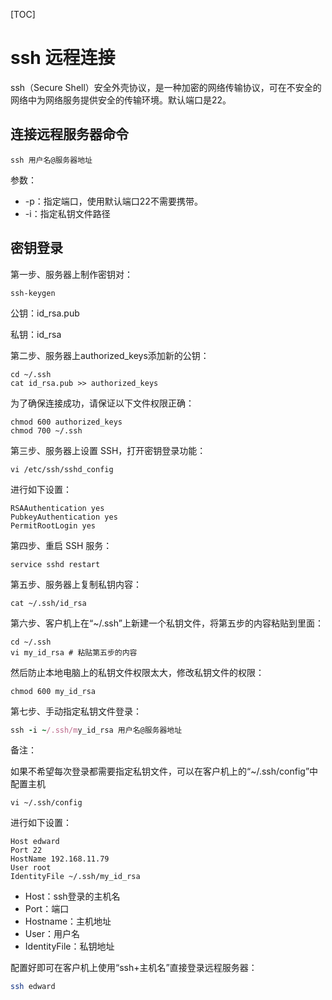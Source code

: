 [TOC]

# ssh 远程连接

ssh（Secure Shell）安全外壳协议，是一种加密的网络传输协议，可在不安全的网络中为网络服务提供安全的传输环境。默认端口是22。



## 连接远程服务器命令

```shell
ssh 用户名@服务器地址
```

参数：

* -p：指定端口，使用默认端口22不需要携带。
* -i：指定私钥文件路径



## 密钥登录

第一步、服务器上制作密钥对：

```shell
ssh-keygen
```

公钥：id_rsa.pub

私钥：id_rsa



第二步、服务器上authorized_keys添加新的公钥：

```shell
cd ~/.ssh
cat id_rsa.pub >> authorized_keys
```

为了确保连接成功，请保证以下文件权限正确：

```shell
chmod 600 authorized_keys
chmod 700 ~/.ssh
```



第三步、服务器上设置 SSH，打开密钥登录功能：

```shell
vi /etc/ssh/sshd_config
```

进行如下设置：

```shell
RSAAuthentication yes
PubkeyAuthentication yes
PermitRootLogin yes
```



第四步、重启 SSH 服务：

```shell
service sshd restart
```



第五步、服务器上复制私钥内容：

```shell
cat ~/.ssh/id_rsa
```



第六步、客户机上在“~/.ssh”上新建一个私钥文件，将第五步的内容粘贴到里面：

```shell
cd ~/.ssh
vi my_id_rsa # 粘贴第五步的内容
```

然后防止本地电脑上的私钥文件权限太大，修改私钥文件的权限：

```shell
chmod 600 my_id_rsa
```



第七步、手动指定私钥文件登录：

```ruby
ssh -i ~/.ssh/my_id_rsa 用户名@服务器地址
```

备注：

如果不希望每次登录都需要指定私钥文件，可以在客户机上的“~/.ssh/config”中配置主机

```shell
vi ~/.ssh/config
```

进行如下设置：

```shell
Host edward
Port 22
HostName 192.168.11.79
User root
IdentityFile ~/.ssh/my_id_rsa
```

* Host：ssh登录的主机名
* Port：端口
* Hostname：主机地址
* User：用户名
* IdentityFile：私钥地址



配置好即可在客户机上使用“ssh+主机名”直接登录远程服务器：

```sh
ssh edward
```

